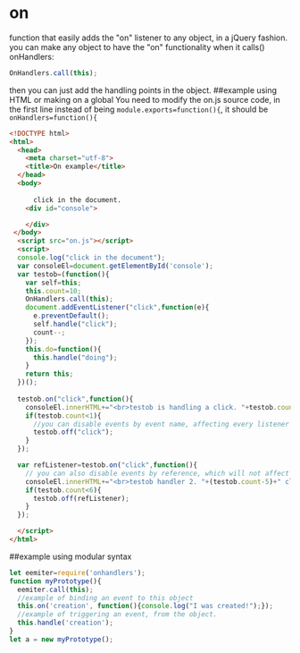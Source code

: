 # on
function that easily adds the "on" listener to any object, in a jQuery fashion.
you can make any object to have the "on" functionality when it calls() onHandlers:
```javascript
OnHandlers.call(this);
```

then you can just add the handling points in the object.
##example using HTML or making on a global
You need to modify the on.js source code, in the first line instead of being `module.exports=function(){`, it should be `onHandlers=function(){`
```html
<!DOCTYPE html>
<html>
  <head>
    <meta charset="utf-8">
    <title>On example</title>
  </head>
  <body>
    
      click in the document.
    <div id="console">

    </div>
 </body>
  <script src="on.js"></script>
  <script>
  console.log("click in the document");
  var consoleEl=document.getElementById('console');
  var testob=(function(){
    var self=this;
    this.count=10;
    OnHandlers.call(this);
    document.addEventListener("click",function(e){
      e.preventDefault();
      self.handle("click");
      count--;
    });
    this.do=function(){
      this.handle("doing");
    }
    return this;
  })();
  
  testob.on("click",function(){
    consoleEl.innerHTML+="<br>testob is handling a click. "+testob.count+" clicks to disable by name";
    if(testob.count<1){
      //you can disable events by event name, affecting every listener under that name
      testob.off("click");
    }
  });

  var refListener=testob.on("click",function(){
    // you can also disable events by reference, which will not affect the other events
    consoleEl.innerHTML+="<br>testob handler 2. "+(testob.count-5)+" clicks to disable by reference";
    if(testob.count<6){
      testob.off(refListener);
    }
  });

  </script>
</html>
```
##example using modular syntax
```javascript
let eemiter=require('onhandlers');
function myPrototype(){
  eemiter.call(this);
  //example of binding an event to this object
  this.on('creation', function(){console.log("I was created!");});
  //example of triggering an event, from the object.
  this.handle('creation');
}
let a = new myPrototype();
```
